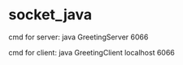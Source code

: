 # socket_java

cmd for server:
  java GreetingServer 6066
  
cmd for client:
  java GreetingClient localhost 6066
